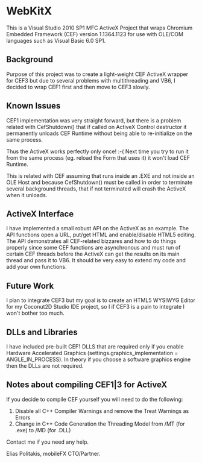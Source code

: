 WebKitX
=======

This is a Visual Studio 2010 SP1 MFC ActiveX Project that wraps Chromium Embedded Framework (CEF) version 1.1364.1123 for use with OLE/COM languages such as Visual Basic 6.0 SP1.

Background
----------
Purpose of this project was to create a light-weight CEF ActiveX wrapper for CEF3 but due to several problems with multithreading and VB6, I decided to wrap CEF1 first and then move to CEF3 slowly.

Known Issues
------------
CEF1 implementation was very straight forward, but there is a problem related with CefShutdown() that if called on ActiveX Control destructor it permanently unloads CEF Runtime without being able to re-initialize on the same process. 

Thus the ActiveX works perfectly only once! :-( Next time you try to run it from the same process (eg. reload the Form that uses it) it won't load CEF Runtime.

This is related with CEF assuming that runs inside an .EXE and not inside an OLE Host and because CefShutdown() must be called in order to terminate several background threads, that if not terminated will crash the ActiveX when it unloads.

ActiveX Interface
------------------
I have implemented a small robust API on the ActiveX as an example. The API functions open a URL, put/get HTML and enable/disable HTML5 editing. The API demonstrates all CEF-related bizzares and how to do things properly since some CEF functions are asynchronous and must run of certain CEF threads before the ActiveX can get the results on its main thread and pass it to VB6. It should be very easy to extend my code and add your own functions.

Future Work
-----------
I plan to integrate CEF3 but my goal is to create an HTML5 WYSIWYG Editor for my Coconut2D Studio IDE project, so I if CEF3 is a pain to integrate I won't bother too much.

DLLs and Libraries
------------------
I have included pre-built CEF1 DLLS that are required only if you enable Hardware Accelerated Graphics (settings.graphics_implementation = ANGLE_IN_PROCESS). In theory if you choose a software graphics engine then the DLLs are not required.

Notes about compiling CEF1|3 for ActiveX
----------------------------------------
If you decide to compile CEF yourself you will need to do the following:
1. Disable all C++ Compiler Warnings and remove the Treat Warnings as Errors
2. Change in C++ Code Generation the Threading Model from /MT (for .exe) to /MD (for .DLL)

Contact me if you need any help.

Elias Politakis,
mobileFX CTO/Partner.

